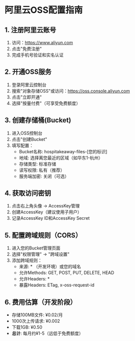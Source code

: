 # 阿里云OSS配置指南

## 1. 注册阿里云账号
1. 访问：https://www.aliyun.com
2. 点击"免费注册"
3. 完成手机号验证和实名认证

## 2. 开通OSS服务
1. 登录阿里云控制台
2. 搜索"对象存储OSS"或访问：https://oss.console.aliyun.com
3. 点击"立即开通"
4. 选择"按量付费"（可享受免费额度）

## 3. 创建存储桶(Bucket)
1. 进入OSS控制台
2. 点击"创建Bucket"
3. 填写配置：
   - Bucket名称: hospitakeaway-files-[您的标识]
   - 地域: 选择离您最近的区域（如华东1-杭州）
   - 存储类型: 标准存储
   - 读写权限: 私有（推荐）
   - 服务端加密: 关闭（可选）

## 4. 获取访问密钥
1. 点击右上角头像 → AccessKey管理
2. 创建AccessKey（建议使用子用户）
3. 记录AccessKey ID和AccessKey Secret

## 5. 配置跨域规则（CORS）
1. 进入您的Bucket管理页面
2. 选择"权限管理" → "跨域设置"
3. 添加跨域规则：
   - 来源: * （开发环境）或您的域名
   - 允许Methods: GET, POST, PUT, DELETE, HEAD
   - 允许Headers: *
   - 暴露Headers: ETag, x-oss-request-id

## 6. 费用估算（开发阶段）
- 存储100MB文件: ¥0.02/月
- 1000次上传请求: ¥0.002
- 下载1GB: ¥0.50
- **总计**: 每月约¥1-5（远低于免费额度）
